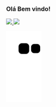 ### Olá Bem vindo!
<div align="left">
  <a href="https://github.com/YgorSilvaSiqueira">
  <img height="180em" src="https://github-readme-stats.vercel.app/api?username=YgorSilvaSiqueira&show_icons=true&theme=vue-dark&include_all_commits=true&count_private=true"/>
<img height="180em" src="https://github-readme-stats.vercel.app/api/top-langs/?username=YgorSilvaSiqueira&layout=compact&langs_count=7&theme=vue-dark"/>
</div>

  ![Snake animation](https://github.com/YgorSilvaSiqueira/YgorSilvaSiqueira/blob/output/github-contribution-grid-snake.svg)
  

